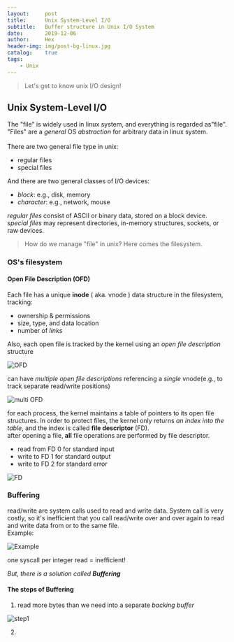 ```yaml
---
layout:     post
title:      Unix System-Level I/O
subtitle:   Buffer structure in Unix I/O System
date:       2019-12-06
author:     Hex
header-img: img/post-bg-linux.jpg
catalog:    true
tags:
    - Unix
---
```


> Let's get to know unix I/O design!

## Unix System-Level I/O

The "file" is widely used in linux system, and everything is regarded as"file". "Files" are a *general* OS *abstraction* for arbitrary data in linux system.   
<br> There are two general file type in unix:

- regular files
- special files

And there are two general classes of I/O devices:
- *block*: e.g., disk, memory
- *character*: e.g., network, mouse

*regular files* consist of ASCII or binary
data, stored on a block device.  
*special files* may represent directories, in-memory structures, sockets, or raw devices.


> How do we manage "file" in unix? Here comes the filesystem.

### OS's filesystem

#### Open File Description (OFD)
Each file has a unique **inode** ( aka. vnode ) data
structure in the filesystem, tracking:
- ownership & permissions
- size, type, and data location
- number of *links*

Also, each open file is tracked by the kernel using an *open file description* structure  

![OFD](https://tva1.sinaimg.cn/large/006tNbRwgy1g9nvxc8ztsj30hm06ygm1.jpg)

can have *multiple open file descriptions* referencing a *single* vnode(e.g., to track
separate read/write positions)

![multi OFD](https://tva1.sinaimg.cn/large/006tNbRwgy1g9nz1ddrkpj30ne0g2ta2.jpg)


for each process, the kernel maintains a table of pointers to its open file structures. In order to protect files, the kernel only returns *an index into the table*, and the index is called **file descriptor** (FD).   
after opening a file, **all** file operations are performed by file descriptor.

- read from FD 0 for standard input
- write to FD 1 for standard output
- write to FD 2 for standard error

![FD](https://tva1.sinaimg.cn/large/006tNbRwgy1g9nz711bbfj316i0mqada.jpg)


### Buffering

read/write are system calls used to read and write data. System call is very costly, so it's inefficient that you call read/write over and over again to read and write data from or to the same file.   
Example:

![Example](https://tva1.sinaimg.cn/large/006tNbRwgy1g9okf1q262j30y20omtbk.jpg)

one syscall per integer read = inefficient!

*But, there is a solution called **Buffering***

#### The steps of Buffering

1. read more bytes than we need into a separate *backing buffer*  

![step1](https://tva1.sinaimg.cn/large/006tNbRwgy1g9okjt89gzj30z60cgq3y.jpg)

2.
